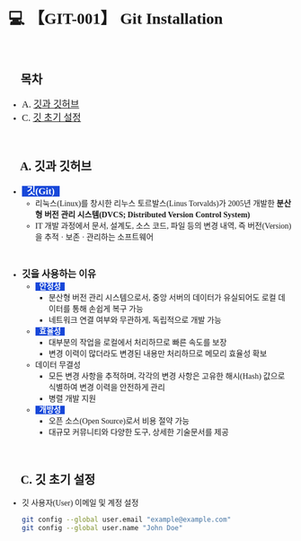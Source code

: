 <link rel="stylesheet" as="style" crossorigin href="https://cdn.jsdelivr.net/gh/orioncactus/pretendard@v1.3.9/dist/web/static/pretendard.min.css" />

<div style="font-family: 'Pretendard'">

# 💻 【GIT-001】 Git Installation

<br />

## 💠 목차

-   <span style="font-weight: 500; font-size: 1.2em">A. [깃과 깃허브](#-a-깃과-깃허브)</span>
-   <span style="font-weight: 500; font-size: 1.2em">C. [깃 초기 설정](#-c-깃-초기-설정)</span>

<br />

## 💠 A. 깃과 깃허브

-   <span style="color: #FFFFFF; background-color: #1848D9; font-weight: 700; font-size: 1.2em">&nbsp;&nbsp;깃(Git)&nbsp;&nbsp;</span>
    -   리눅스(Linux)를 창시한 리누스 토르발스(Linus Torvalds)가 2005년 개발한 <span style="font-weight: 700">분산형 버전 관리 시스템(DVCS; Distributed Version Control System)</span>
    -   IT 개발 과정에서 문서, 설계도, 소스 코드, 파일 등의 변경 내역, 즉 버전(Version)을 추적 · 보존 · 관리하는 소프트웨어

<br />

-   <span style="font-weight: 700; font-size: 1.2em">깃을 사용하는 이유</span>
    -   <span style="color: #FFFFFF; background-color: #1848D9; font-weight: 700">&nbsp;&nbsp;안정성&nbsp;&nbsp;</span>
        -   분산형 버전 관리 시스템으로서, 중앙 서버의 데이터가 유실되어도 로컬 데이터를 통해 손쉽게 복구 가능
        -   네트워크 연결 여부와 무관하게, 독립적으로 개발 가능
    -   <span style="color: #FFFFFF; background-color: #1848D9; font-weight: 700">&nbsp;&nbsp;효율성&nbsp;&nbsp;</span>
        -   대부분의 작업을 로컬에서 처리하므로 빠른 속도를 보장
        -   변경 이력이 많더라도 변경된 내용만 처리하므로 메모리 효율성 확보
    -   데이터 무결성
        -   모든 변경 사항을 추적하며, 각각의 변경 사항은 고유한 해시(Hash) 값으로 식별하여 변경 이력을 안전하게 관리
        -   병렬 개발 지원
    -   <span style="color: #FFFFFF; background-color: #1848D9; font-weight: 700">&nbsp;&nbsp;개방성&nbsp;&nbsp;</span>
        -   오픈 소스(Open Source)로서 비용 절약 가능
        -   대규모 커뮤니티와 다양한 도구, 상세한 기술문서를 제공

<br />

## 💠 C. 깃 초기 설정

-   깃 사용자(User) 이메일 및 계정 설정

    ```bash
    git config --global user.email "example@example.com"
    git config --global user.name "John Doe"
    ```

</div>
